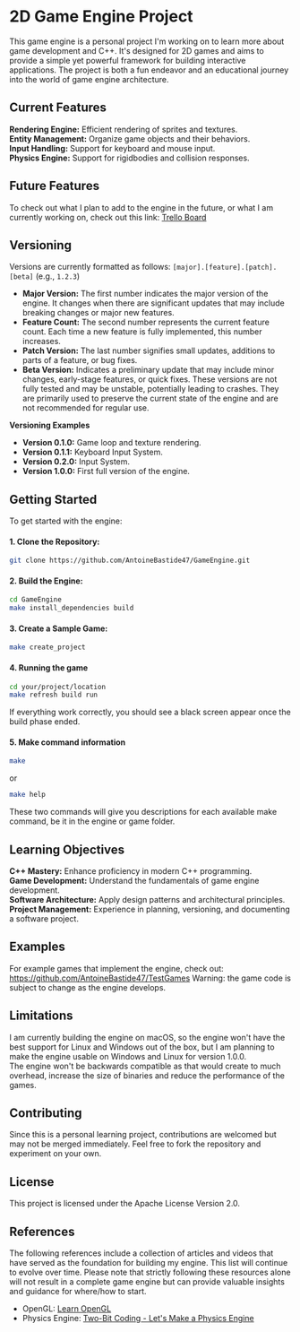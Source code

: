 # 2D Game Engine Project
This game engine is a personal project I'm working on to learn more about game development and C++. It's designed for 2D games and aims to provide a simple yet powerful framework for building interactive applications. The project is both a fun endeavor and an educational journey into the world of game engine architecture.

## Current Features
**Rendering Engine:** Efficient rendering of sprites and textures.<br>
**Entity Management:** Organize game objects and their behaviors.<br>
**Input Handling:** Support for keyboard and mouse input.<br>
**Physics Engine:** Support for rigidbodies and collision responses.<br>

## Future Features
To check out what I plan to add to the engine in the future, or what I am currently working on, check out this link:
[Trello Board](https://trello.com/invite/b/67376d9fff131de8914e5da1/ATTI005d420929932a037057431249289ba6283CFF05/game-engine)

## Versioning
Versions are currently formatted as follows: `[major].[feature].[patch].[beta]` (e.g., `1.2.3`)<br>
- **Major Version:** The first number indicates the major version of the engine. It changes when there are significant updates that may include breaking changes or major new features.
- **Feature Count:** The second number represents the current feature count. Each time a new feature is fully implemented, this number increases.
- **Patch Version:** The last number signifies small updates, additions to parts of a feature, or bug fixes.
- **Beta Version:** Indicates a preliminary update that may include minor changes, early-stage features, or quick fixes. These versions are not fully tested and may be unstable, potentially leading to crashes. They are primarily used to preserve the current state of the engine and are not recommended for regular use.

**Versioning Examples**
- **Version 0.1.0:** Game loop and texture rendering.
- **Version 0.1.1:** Keyboard Input System.
- **Version 0.2.0:** Input System.
- **Version 1.0.0:** First full version of the engine.

## Getting Started
To get started with the engine:

#### 1. Clone the Repository:
```bash
git clone https://github.com/AntoineBastide47/GameEngine.git
```
#### 2. Build the Engine:
```bash
cd GameEngine
make install_dependencies build
```
#### 3. Create a Sample Game:
```bash
make create_project
```

#### 4. Running the game
```bash
cd your/project/location
make refresh build run
```
If everything work correctly, you should see a black screen appear once the build phase ended.

#### 5. Make command information
```bash
make
```
or
```bash
make help
```
These two commands will give you descriptions for each available make command, be it in the engine or game folder.

## Learning Objectives
**C++ Mastery:** Enhance proficiency in modern C++ programming.<br>
**Game Development:** Understand the fundamentals of game engine development.<br>
**Software Architecture:** Apply design patterns and architectural principles.<br>
**Project Management:** Experience in planning, versioning, and documenting a software project.<br>

## Examples
For example games that implement the engine, check out: https://github.com/AntoineBastide47/TestGames
Warning: the game code is subject to change as the engine develops.

## Limitations
I am currently building the engine on macOS, so the engine won't have the best support for Linux and Windows out of the box,
but I am planning to make the engine usable on Windows and Linux for version 1.0.0.<br>
The engine won't be backwards compatible as that would create to much overhead, increase the size of binaries and reduce
the performance of the games.

## Contributing
Since this is a personal learning project, contributions are welcomed but may not be merged immediately. Feel free to fork the repository and experiment on your own.

## License
This project is licensed under the Apache License Version 2.0.

## References
The following references include a collection of articles and videos that have served as the foundation for building my
engine. This list will continue to evolve over time. Please note that strictly following these resources alone will not
result in a complete game engine but can provide valuable insights and guidance for where/how to start.
 - OpenGL: [Learn OpenGL](https://learnopengl.com/)
 - Physics Engine: [Two-Bit Coding - Let's Make a Physics Engine](https://www.youtube.com/playlist?list=PLSlpr6o9vURwq3oxVZSimY8iC-cdd3kIs)